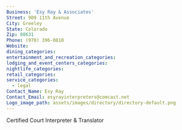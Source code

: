 ```yaml
---
Business: 'Esy Ray & Associates'
Street: 909 11th Avenue
City: Greeley
State: Colorado
Zip: 80631
Phone: (970) 396-0810
Website:
dining_categories:
entertainment_and_recreation_categories:
lodging_and_event_centers_categories:
nightlife_categories:
retail_categories:
service_categories:
  - legal
Contact_Name: Esy Ray
Contact_Email: esyrayinterpreters@comcast.net
Logo_image_path: assets/images/directory/directory-default.png
---
```



Certified Court Interpreter & Translator